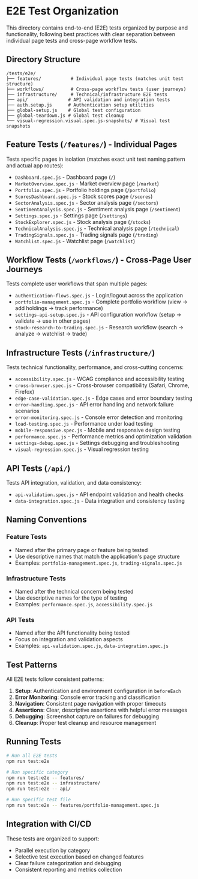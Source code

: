 # E2E Test Organization

This directory contains end-to-end (E2E) tests organized by purpose and functionality, following best practices with clear separation between individual page tests and cross-page workflow tests.

## Directory Structure

```
/tests/e2e/
├── features/           # Individual page tests (matches unit test structure)
├── workflows/          # Cross-page workflow tests (user journeys)
├── infrastructure/     # Technical/infrastructure E2E tests
├── api/               # API validation and integration tests
├── auth.setup.js      # Authentication setup utilities
├── global-setup.js    # Global test configuration
├── global-teardown.js # Global test cleanup
└── visual-regression.visual.spec.js-snapshots/ # Visual test snapshots
```

## Feature Tests (`/features/`) - Individual Pages
Tests specific pages in isolation (matches exact unit test naming pattern and actual app routes):

- `Dashboard.spec.js` - Dashboard page (`/`)
- `MarketOverview.spec.js` - Market overview page (`/market`)
- `Portfolio.spec.js` - Portfolio holdings page (`/portfolio`)
- `ScoresDashboard.spec.js` - Stock scores page (`/scores`)
- `SectorAnalysis.spec.js` - Sector analysis page (`/sectors`)
- `SentimentAnalysis.spec.js` - Sentiment analysis page (`/sentiment`)
- `Settings.spec.js` - Settings page (`/settings`)
- `StockExplorer.spec.js` - Stock analysis page (`/stocks`)
- `TechnicalAnalysis.spec.js` - Technical analysis page (`/technical`)
- `TradingSignals.spec.js` - Trading signals page (`/trading`)
- `Watchlist.spec.js` - Watchlist page (`/watchlist`)

## Workflow Tests (`/workflows/`) - Cross-Page User Journeys
Tests complete user workflows that span multiple pages:

- `authentication-flows.spec.js` - Login/logout across the application
- `portfolio-management.spec.js` - Complete portfolio workflow (view → add holdings → track performance)
- `settings-api-setup.spec.js` - API configuration workflow (setup → validate → use in other pages)
- `stock-research-to-trading.spec.js` - Research workflow (search → analyze → watchlist → trade)

## Infrastructure Tests (`/infrastructure/`)
Tests technical functionality, performance, and cross-cutting concerns:

- `accessibility.spec.js` - WCAG compliance and accessibility testing
- `cross-browser.spec.js` - Cross-browser compatibility (Safari, Chrome, Firefox)
- `edge-case-validation.spec.js` - Edge cases and error boundary testing
- `error-handling.spec.js` - API error handling and network failure scenarios
- `error-monitoring.spec.js` - Console error detection and monitoring
- `load-testing.spec.js` - Performance under load testing
- `mobile-responsive.spec.js` - Mobile and responsive design testing
- `performance.spec.js` - Performance metrics and optimization validation
- `settings-debug.spec.js` - Settings debugging and troubleshooting
- `visual-regression.spec.js` - Visual regression testing

## API Tests (`/api/`)
Tests API integration, validation, and data consistency:

- `api-validation.spec.js` - API endpoint validation and health checks
- `data-integration.spec.js` - Data integration and consistency testing

## Naming Conventions

### Feature Tests
- Named after the primary page or feature being tested
- Use descriptive names that match the application's page structure
- Examples: `portfolio-management.spec.js`, `trading-signals.spec.js`

### Infrastructure Tests
- Named after the technical concern being tested
- Use descriptive names for the type of testing
- Examples: `performance.spec.js`, `accessibility.spec.js`

### API Tests
- Named after the API functionality being tested
- Focus on integration and validation aspects
- Examples: `api-validation.spec.js`, `data-integration.spec.js`

## Test Patterns

All E2E tests follow consistent patterns:

1. **Setup**: Authentication and environment configuration in `beforeEach`
2. **Error Monitoring**: Console error tracking and classification
3. **Navigation**: Consistent page navigation with proper timeouts
4. **Assertions**: Clear, descriptive assertions with helpful error messages
5. **Debugging**: Screenshot capture on failures for debugging
6. **Cleanup**: Proper test cleanup and resource management

## Running Tests

```bash
# Run all E2E tests
npm run test:e2e

# Run specific category
npm run test:e2e -- features/
npm run test:e2e -- infrastructure/
npm run test:e2e -- api/

# Run specific test file
npm run test:e2e -- features/portfolio-management.spec.js
```

## Integration with CI/CD

These tests are organized to support:
- Parallel execution by category
- Selective test execution based on changed features
- Clear failure categorization and debugging
- Consistent reporting and metrics collection